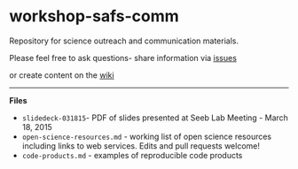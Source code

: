 # workshop-safs-comm

Repository for science outreach and communication materials.

Please feel free to ask questions- share information via [issues](https://github.com/sr320/workshop-safs-comm/issues)

or create content on the [wiki](https://github.com/sr320/workshop-safs-comm/wiki)

---

**Files**
- `slidedeck-031815`- PDF of slides presented at Seeb Lab Meeting - March 18, 2015 
-  `open-science-resources.md` - working list of open science resources including links to web services. Edits and pull requests welcome!
-  `code-products.md` - examples of reproducible code products 

